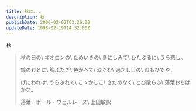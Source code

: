 ```yaml
---
title: 秋に...
description: 秋
publishDate: 2000-02-02T03:26:00
updateDate: 1998-02-19T14:32:00Z
---
```

秋

> 秋の日の\\
> ヸオロンの\\
> ためいきの\\
> 身にしみて\\
> ひたぶるに\\
> うら悲し。
> 
> 鐘のおとに\\
> 胸ふたぎ\\
> 色かへて\\
> 涙ぐむ\\
> 過ぎし日の\\
> おもひでや。
> 
> げにわれは\\
> うらぶれて\\
> こゝかしこ\\
> さだめなく\\
> とび散らふ\\
> 落葉おちばかな。
>
> 落葉　ポール・ヴェルレーヌ\\
>上田敏訳
